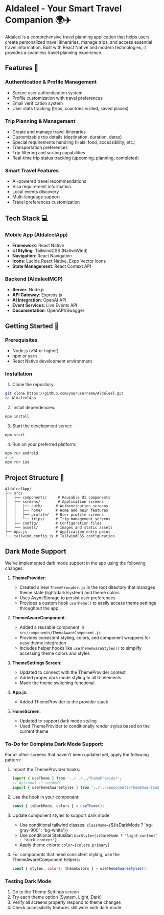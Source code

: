 # Aldaleel - Your Smart Travel Companion 🌍✈️

Aldaleel is a comprehensive travel planning application that helps users create personalized travel itineraries, manage trips, and access essential travel information. Built with React Native and modern technologies, it provides a seamless travel planning experience.

## Features 🌟

### Authentication & Profile Management
- Secure user authentication system
- Profile customization with travel preferences
- Email verification system
- User stats tracking (trips, countries visited, saved places)

### Trip Planning & Management
- Create and manage travel itineraries
- Customizable trip details (destination, duration, dates)
- Special requirements handling (Halal food, accessibility, etc.)
- Transportation preferences
- Trip filtering and sorting capabilities
- Real-time trip status tracking (upcoming, planning, completed)

### Smart Travel Features
- AI-powered travel recommendations
- Visa requirement information
- Local events discovery
- Multi-language support
- Travel preferences customization

## Tech Stack 💻

### Mobile App (AldaleelApp)
- **Framework**: React Native
- **UI Styling**: TailwindCSS (NativeWind)
- **Navigation**: React Navigation
- **Icons**: Lucide React Native, Expo Vector Icons
- **State Management**: React Context API

### Backend (AldaleelMCP)
- **Server**: Node.js
- **API Gateway**: Express.js
- **AI Integration**: OpenAI API
- **Event Services**: Live Events API
- **Documentation**: OpenAPI/Swagger

## Getting Started 🚀

### Prerequisites
- Node.js (v14 or higher)
- npm or yarn
- React Native development environment

### Installation

1. Clone the repository:
```bash
git clone https://github.com/yourusername/Aldaleel.git
cd AldaleelApp
```

2. Install dependencies:
```bash
npm install
```

3. Start the development server:
```bash
npm start
```

4. Run on your preferred platform:
```bash
npm run android
# or
npm run ios
```

## Project Structure 📁

```
AldaleelApp/
├── src/
│   ├── components/     # Reusable UI components
│   ├── screens/        # Application screens
│   │   ├── auth/      # Authentication screens
│   │   ├── home/      # Home and main features
│   │   ├── profile/   # User profile screens
│   │   └── trips/     # Trip management screens
│   ├── config/        # Configuration files
│   └── assets/        # Images and static assets
├── App.js             # Application entry point
└── tailwind.config.js # TailwindCSS configuration
```

## Dark Mode Support

We've implemented dark mode support in the app using the following changes:

1. **ThemeProvider**:
   - Created a new `ThemeProvider.js` in the root directory that manages theme state (light/dark/system) and theme colors
   - Uses AsyncStorage to persist user preferences
   - Provides a custom hook `useTheme()` to easily access theme settings throughout the app

2. **ThemeAwareComponent**:
   - Added a reusable component in `src/components/ThemeAwareComponent.js` 
   - Provides consistent styling, colors, and component wrappers for easy theme integration
   - Includes helper hooks like `useThemeAwareStyles()` to simplify accessing theme colors and styles

3. **ThemeSettings Screen**:
   - Updated to connect with the ThemeProvider context
   - Added proper dark mode styling to all UI elements
   - Made the theme switching functional

4. **App.js**:
   - Added ThemeProvider to the provider stack

5. **HomeScreen**:
   - Updated to support dark mode styling
   - Used ThemeProvider to conditionally render styles based on the current theme

### To-Do for Complete Dark Mode Support:

For all other screens that haven't been updated yet, apply the following pattern:

1. Import the ThemeProvider hooks:
   ```javascript 
   import { useTheme } from '../../../ThemeProvider';
   // Optional if needed:
   import { useThemeAwareStyles } from '../../components/ThemeAwareComponent';
   ```

2. Use the hook in your component:
   ```javascript
   const { isDarkMode, colors } = useTheme();
   ```

3. Update component styles to support dark mode:
   - Use conditional tailwind classes: `className={`${isDarkMode ? 'bg-gray-900' : 'bg-white'}`}`
   - Use conditional StatusBar: `barStyle={isDarkMode ? "light-content" : "dark-content"}`
   - Apply theme colors: `color={colors.primary}`

4. For components that need consistent styling, use the ThemeAwareComponent helpers:
   ```javascript
   const { styles, colors: themeColors } = useThemeAwareStyles();
   ```

### Testing Dark Mode

1. Go to the Theme Settings screen
2. Try each theme option (System, Light, Dark)
3. Verify all screens properly respond to theme changes
4. Check accessibility features still work with dark mode
